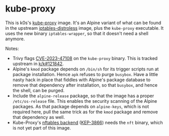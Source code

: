 # kube-proxy

This is k0s's [kube-proxy] image. It's an Alpine variant of what can be found in
the upstream [iptables-distroless] image, plus the `kube-proxy` executable. It
uses the new binary `iptables-wrapper`, so that it doesn't need a shell anymore.

Notes:

* Trivy flags [CVE-2023-47108] on the `kube-proxy` binary. This is tracked
  upstream in [k/k#121842].
* Alpine's `kmod` package depends on `/bin/sh` for its trigger scripts run at
  package installation. Hence `apk` refuses to purge `busybox`. Have a little
  nasty hack in place that fiddles with Alpine's package database to remove that
  dependency after installation, so that `busybox`, and hence the shell, can be
  purged.
* Include the `alpine-release` package, so that the image has a proper
  `/etc/os-release` file. This enables the security scanning of the Alpine
  packages. As that package depends on `alpine-keys`, which is not required
  here, pull the same trick as for the `kmod` package and remove that dependency
  as well.
* Kube-Proxy's [nftables backend] ([KEP-3866]) needs the `nft` binary, which is
  not yet part of this image.

[kube-proxy]: https://kubernetes.io/docs/reference/command-line-tools-reference/kube-proxy/
[iptables-distroless]: https://github.com/kubernetes/release/tree/master/images/build/distroless-iptables/distroless
[CVE-2023-47108]: https://avd.aquasec.com/nvd/cve-2023-47108
[k/k#121842]: https://github.com/kubernetes/kubernetes/pull/121842
[nftables backend]: https://github.com/kubernetes/enhancements/issues/3866
[KEP-3866]: https://github.com/kubernetes/enhancements/blob/master/keps/sig-network/3866-nftables-proxy/README.md
